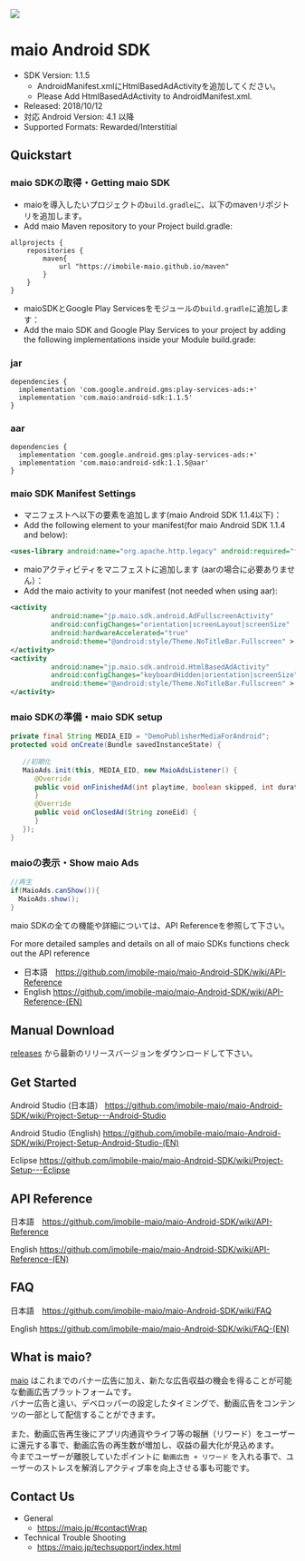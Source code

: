 ![](https://github.com/imobile-maio/maio-iOS-SDK/blob/wiki/doc/images/logo.png)

# maio Android SDK
- SDK Version: 1.1.5
    + AndroidManifest.xmlにHtmlBasedAdActivityを追加してください。
    + Please Add HtmlBasedAdActivity to AndroidManifest.xml.
- Released: 2018/10/12
- 対応 Android Version: 4.1 以降
- Supported Formats: Rewarded/Interstitial

## Quickstart

### maio SDKの取得・Getting maio SDK

- maioを導入したいプロジェクトの`build.gradle`に、以下のmavenリポジトリを追加します。
- Add maio Maven repository to your Project build.gradle:

<pre><code>allprojects {
    repositories {        
        maven{
            url "https://imobile-maio.github.io/maven"
        }
    }
}
</pre></code>

- maioSDKとGoogle Play Servicesをモジュールの`build.gradle`に追加します：
- Add the maio SDK and Google Play Services to your project by adding the following implementations inside your Module build.grade:

### jar 

<pre><code>dependencies {
  implementation 'com.google.android.gms:play-services-ads:+'
  implementation 'com.maio:android-sdk:1.1.5'
}
</pre></code>

### aar

<pre><code>dependencies {
  implementation 'com.google.android.gms:play-services-ads:+'
  implementation 'com.maio:android-sdk:1.1.5@aar'
}
</pre></code>

### maio SDK Manifest Settings

- マニフェストへ以下の要素を追加します(maio Android SDK 1.1.4以下)：
- Add the following element to your manifest(for maio Android SDK 1.1.4 and below):

```xml
<uses-library android:name="org.apache.http.legacy" android:required="false" />
```

- maioアクティビティをマニフェストに追加します (aarの場合に必要ありません）：
- Add the maio activity to your manifest (not needed when using aar):

```xml 
<activity  
          android:name="jp.maio.sdk.android.AdFullscreenActivity"  
          android:configChanges="orientation|screenLayout|screenSize"  
          android:hardwareAccelerated="true"  
          android:theme="@android:style/Theme.NoTitleBar.Fullscreen" >  
</activity>
<activity            
          android:name="jp.maio.sdk.android.HtmlBasedAdActivity"            
          android:configChanges="keyboardHidden|orientation|screenSize"            
          android:theme="@android:style/Theme.NoTitleBar.Fullscreen" >
</activity>
```

### maio SDKの準備・maio SDK setup


```java
private final String MEDIA_EID = "DemoPublisherMediaForAndroid";
protected void onCreate(Bundle savedInstanceState) {
 
   //初期化
   MaioAds.init(this, MEDIA_EID, new MaioAdsListener() {      
      @Override
      public void onFinishedAd(int playtime, boolean skipped, int duration, String zoneEid) {
      }
      @Override
      public void onClosedAd(String zoneEid) {          
      }
   });
}
```

### maioの表示・Show maio Ads

```java
//再生
if(MaioAds.canShow()){
  MaioAds.show();
}
```

maio SDKの全ての機能や詳細については、API Referenceを参照して下さい。

For more detailed samples and details on all of maio SDKs functions check out the API reference

- 日本語　https://github.com/imobile-maio/maio-Android-SDK/wiki/API-Reference
- English https://github.com/imobile-maio/maio-Android-SDK/wiki/API-Reference-(EN)

## Manual Download
[releases](https://github.com/imobile-maio/maio-Android-SDK/releases) から最新のリリースバージョンをダウンロードして下さい。

## Get Started
Android Studio (日本語） https://github.com/imobile-maio/maio-Android-SDK/wiki/Project-Setup---Android-Studio  

Android Studio (English) https://github.com/imobile-maio/maio-Android-SDK/wiki/Project-Setup-Android-Studio-(EN)  

Eclipse https://github.com/imobile-maio/maio-Android-SDK/wiki/Project-Setup---Eclipse

## API Reference
日本語　https://github.com/imobile-maio/maio-Android-SDK/wiki/API-Reference

English https://github.com/imobile-maio/maio-Android-SDK/wiki/API-Reference-(EN)

## FAQ
日本語　https://github.com/imobile-maio/maio-Android-SDK/wiki/FAQ

English https://github.com/imobile-maio/maio-Android-SDK/wiki/FAQ-(EN)


## What is maio?
[maio](https://maio.jp/) はこれまでのバナー広告に加え、新たな広告収益の機会を得ることが可能な動画広告プラットフォームです。  
バナー広告と違い、デベロッパーの設定したタイミングで、動画広告をコンテンツの一部として配信することができます。

また、動画広告再生後にアプリ内通貨やライフ等の報酬（リワード）をユーザーに還元する事で、動画広告の再生数が増加し、収益の最大化が見込めます。  
今までユーザーが離脱していたポイントに `動画広告 + リワード` を入れる事で、ユーザーのストレスを解消しアクティブ率を向上させる事も可能です。  

## Contact Us
- General
  + https://maio.jp/#contactWrap
- Technical Trouble Shooting
  + https://maio.jp/techsupport/index.html
